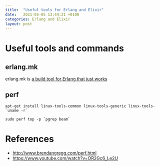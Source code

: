 ```yaml
---
title:  "Useful tools for Erlang and Elixir"
date:   2021-05-05 13:44:21 +0100
categories: Erlang and Elixir
layout: post
---
```


# Useful tools and commands

## erlang.mk

erlang.mk is [a build tool for Erlang that just works](https://erlang.mk/guide/getting_started.html)

## perf
```shell
apt-get install linux-tools-common linux-tools-generic linux-tools-`uname -r`
```
```shell
sudo perf top -p `pgrep beam`
```

# References

* http://www.brendangregg.com/perf.html
* https://www.youtube.com/watch?v=OR2Gc6_Le2U
